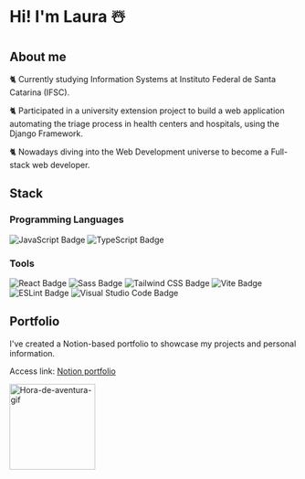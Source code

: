 # Hi! I'm Laura ☃️

## About me
🐈 Currently studying Information Systems at Instituto Federal de Santa Catarina (IFSC).

🐈 Participated in a university extension project to build a web application automating the triage process in health centers and hospitals, using the Django Framework.

🐈 Nowadays diving into the Web Development universe to become a Full-stack web developer.

## Stack
### Programming Languages
![JavaScript Badge](https://img.shields.io/badge/JavaScript-F7DF1E?logo=javascript&logoColor=000&style=for-the-badge)
![TypeScript Badge](https://img.shields.io/badge/TypeScript-3178C6?logo=typescript&logoColor=fff&style=for-the-badge)

### Tools
![React Badge](https://img.shields.io/badge/React-61DAFB?logo=react&logoColor=000&style=for-the-badge)
![Sass Badge](https://img.shields.io/badge/Sass-C69?logo=sass&logoColor=fff&style=for-the-badge)
![Tailwind CSS Badge](https://img.shields.io/badge/Tailwind%20CSS-06B6D4?logo=tailwindcss&logoColor=fff&style=for-the-badge)
![Vite Badge](https://img.shields.io/badge/Vite-646CFF?logo=vite&logoColor=fff&style=for-the-badge)
![ESLint Badge](https://img.shields.io/badge/ESLint-4B32C3?logo=eslint&logoColor=fff&style=for-the-badge)
![Visual Studio Code Badge](https://img.shields.io/badge/Visual%20Studio%20Code-007ACC?logo=visualstudiocode&logoColor=fff&style=for-the-badge)

## Portfolio
I've created a Notion-based portfolio to showcase my projects and personal information.

Access link: [Notion portfolio](https://notionportfolio.vercel.app/)

<div>
  <img alt="Hora-de-aventura-gif" height="150" width="150" src="https://i.gifer.com/origin/13/1304437320c45941d4b4ca3995f24a1a_w200.gif">
</div>
